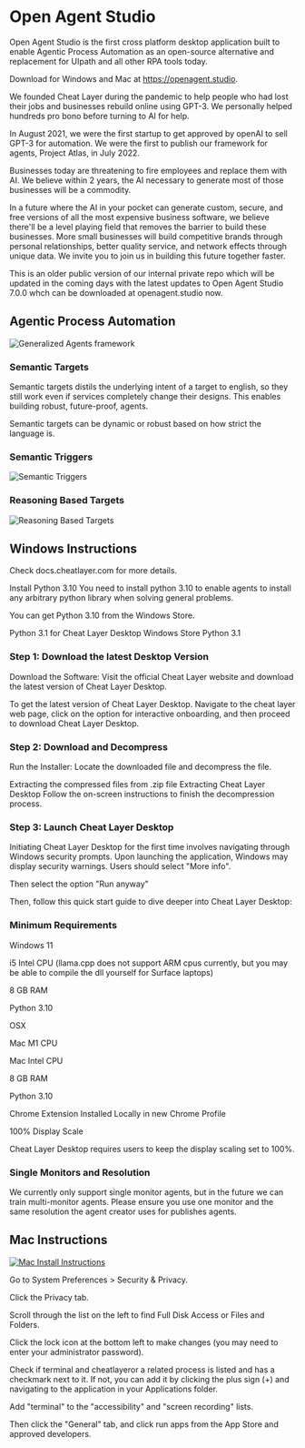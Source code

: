 # Open Agent Studio

Open Agent Studio is the first cross platform desktop application built to enable Agentic Process Automation as an open-source alternative and replacement for UIpath and all other RPA tools today. 

Download for Windows and Mac at https://openagent.studio.

We founded Cheat Layer during the pandemic to help people who had lost their jobs and businesses rebuild online using GPT-3. We personally helped hundreds pro bono before turning to AI for help.

In August 2021, we were the first startup to get approved by openAI to sell GPT-3 for automation. We were the first to publish our framework for agents, Project Atlas, in July 2022.

Businesses today are threatening to fire employees and replace them with AI. We believe within 2 years, the AI necessary to generate most of those businesses will be a commodity.

In a future where the AI in your pocket can generate custom, secure, and free versions of all the most expensive business software, we believe there'll be a level playing field that removes the barrier to build these businesses. More small businesses will build competitive brands through personal relationships, better quality service, and network effects through unique data. We invite you to join us in building this future together faster.

This is an older public version of our internal private repo which will be updated in the coming days with the latest updates to Open Agent Studio 7.0.0 whch can be downloaded at openagent.studio now. 

## Agentic Process Automation
![Generalized Agents framework](https://storage.googleapis.com/cheatlayer/agent.png)


### Semantic Targets
Semantic targets distils the underlying intent of a target to english, so they still work even if services completely change their designs. This enables building robust, future-proof, agents. 

Semantic targets can be dynamic or robust based on how strict the language is. 

### Semantic Triggers
![Semantic Triggers](https://storage.googleapis.com/cheatlayer/semtriggers.png)

### Reasoning Based Targets
![Reasoning Based Targets](https://storage.googleapis.com/cheatlayer/reasoning.png)  
## Windows Instructions
Check docs.cheatlayer.com for more details. 

Install Python 3.10
You need to install python 3.10 to enable agents to install any arbitrary python library when solving general problems. 

You can get Python 3.10 from the Windows Store.

Python 3.1 for Cheat Layer Desktop
Windows Store Python 3.1 
### Step 1: Download the latest Desktop Version
Download the Software: Visit the official Cheat Layer website and download the latest version of Cheat Layer Desktop.

To get the latest version of Cheat Layer Desktop. Navigate to the cheat layer web page, click on the option for interactive onboarding, and then proceed to download Cheat Layer Desktop. 



### Step 2: Download and Decompress

Run the Installer: Locate the downloaded file and decompress the file.

Extracting the compressed files from .zip file
Extracting Cheat Layer Desktop
 Follow the on-screen instructions to finish the decompression process. 

### Step 3: Launch Cheat Layer Desktop 
Initiating Cheat Layer Desktop for the first time involves navigating through Windows security prompts. Upon launching the application, Windows may display security warnings. Users should select "More info".



Then select the option "Run anyway"



Then, follow this quick start guide to dive deeper into Cheat Layer Desktop:


### Minimum Requirements
Windows 11

i5 Intel CPU (llama.cpp does not support ARM cpus currently, but you may be able to compile the dll yourself for Surface laptops)

8 GB RAM

Python 3.10

OSX 

Mac M1 CPU

Mac Intel CPU

8 GB RAM

Python 3.10

Chrome Extension Installed Locally in new Chrome Profile

100% Display Scale

Cheat Layer Desktop requires users to keep the display scaling set to 100%. 

### Single Monitors and Resolution
We currently only support single monitor agents, but in the future we can train multi-monitor agents. Please ensure you use one monitor and the same resolution the agent creator uses for publishes agents. 
## Mac Instructions
[![Mac Install Instructions](https://img.youtube.com/vi/fnAvP2s_2rk/0.jpg)](https://www.youtube.com/watch?v=fnAvP2s_2rk)

Go to System Preferences > Security & Privacy.

Click the Privacy tab.

Scroll through the list on the left to find Full Disk Access or Files and Folders. 

Click the lock icon at the bottom left to make changes (you may need to enter your administrator password).

Check if terminal and cheatlayeror a related process is listed and has a checkmark next to it. If not, you can add it by clicking the plus sign (+) and navigating to the application in your Applications folder.

Add "terminal" to the "accessibility" and "screen recording" lists.

Then click the "General" tab, and click run apps from the App Store and approved developers. 
